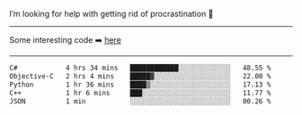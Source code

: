I’m looking for help with getting rid of procrastination 🤔

-----

Some interesting code :arrow_right: [here](https://github.com/zhen8838/playground)

-----

<!--START_SECTION:waka-->

```txt
C#            4 hrs 34 mins   ████████████░░░░░░░░░░░░░   48.55 %
Objective-C   2 hrs 4 mins    █████▓░░░░░░░░░░░░░░░░░░░   22.00 %
Python        1 hr 36 mins    ████▒░░░░░░░░░░░░░░░░░░░░   17.13 %
C++           1 hr 6 mins     ███░░░░░░░░░░░░░░░░░░░░░░   11.77 %
JSON          1 min           ░░░░░░░░░░░░░░░░░░░░░░░░░   00.26 %
```

<!--END_SECTION:waka-->

<!--
**zhen8838/zhen8838** is a ✨ _special_ ✨ repository because its `README.md` (this file) appears on your GitHub profile.

Here are some ideas to get you started:

- 🔭 I’m currently working on ...
- 🌱 I’m currently learning ...
- 👯 I’m looking to collaborate on ...
 ...
- 💬 Ask me about ...
- 📫 How to reach me: ...
- 😄 Pronouns: ...
- ⚡ Fun fact: ...
-->
